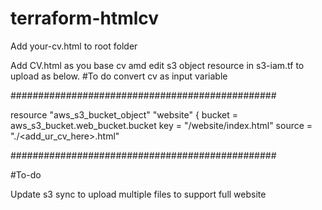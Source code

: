 # terraform-htmlcv

Add your-cv.html to root folder

Add CV.html as you base cv amd edit s3 object resource in s3-iam.tf  to upload as below. #To do convert cv as input variable

################################################

  resource "aws_s3_bucket_object" "website" {
    bucket = aws_s3_bucket.web_bucket.bucket
    key    = "/website/index.html"
    source = "./<add_ur_cv_here>.html"

################################################

#To-do 

Update s3 sync to upload multiple files to support full website


